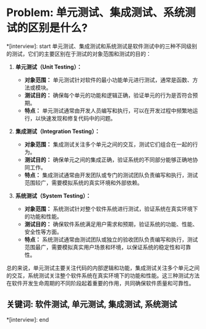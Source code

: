 # Problem: 单元测试、集成测试、系统测试的区别是什么?

*[interview]: start
单元测试、集成测试和系统测试是软件测试中的三种不同级别的测试，它们的主要区别在于测试的对象范围和测试的目的：

1. **单元测试（Unit Testing）：**
   - **对象范围：** 单元测试针对软件的最小功能单元进行测试，通常是函数、方法或模块。
   - **测试目的：** 确保每个单元的功能和逻辑正确，验证单元的行为是否符合预期。
   - **特点：** 单元测试通常由开发人员编写和执行，可以在开发过程中频繁地运行，以快速发现和修复代码中的问题。

2. **集成测试（Integration Testing）：**
   - **对象范围：** 集成测试关注多个单元之间的交互，测试它们组合在一起的行为。
   - **测试目的：** 确保单元之间的集成正确，验证系统的不同部分能够正确地协同工作。
   - **特点：** 集成测试通常由开发团队或专门的测试团队负责编写和执行，测试范围较广，需要模拟系统的真实环境和外部依赖。

3. **系统测试（System Testing）：**
   - **对象范围：** 系统测试针对整个软件系统进行测试，验证系统在真实环境下的功能和性能。
   - **测试目的：** 确保软件系统满足用户需求和预期，验证系统的功能、性能、安全性等方面。
   - **特点：** 系统测试通常由测试团队或独立的验收团队负责编写和执行，测试范围最广，需要模拟真实用户场景和环境，以保证系统的稳定性和可靠性。

总的来说，单元测试主要关注代码的内部逻辑和功能，集成测试关注多个单元之间的交互，系统测试关注整个软件系统在真实环境下的功能和性能。这三种测试方法在软件开发生命周期的不同阶段起着重要的作用，共同确保软件质量和可靠性。

## 关键词: 软件测试, 单元测试, 集成测试, 系统测试
*[interview]: end
